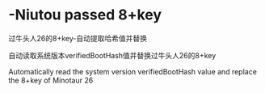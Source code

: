 # -Niutou passed 8+key
过牛头人26的8+key-自动提取哈希值并替换

自动读取系统版本verifiedBootHash值并替换过牛头人26的8+key

Automatically read the system version verifiedBootHash value and replace the 8+key of Minotaur 26
